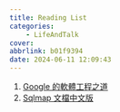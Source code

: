 ```yaml
---
title: Reading List
categories:
    - LifeAndTalk
cover:
abbrlink: b01f9394
date: 2024-06-11 12:09:43
---
```


1. [Google 的軟體工程之道](https://johnliutw.medium.com/list/google-4cfac4644843)
2. [Sqlmap 文檔中文版](https://octobug.gitbooks.io/sqlmap-wiki-zhcn/content/)
